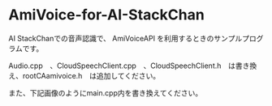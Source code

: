 # AmiVoice-for-AI-StackChan


AI StackChanでの音声認識で、 AmiVoiceAPI を利用するときのサンプルプログラムです。

Audio.cpp　、CloudSpeechClient.cpp　、CloudSpeechClient.h　は書き換え、rootCAamivoice.h　は追加してください。


また、下記画像のようにmain.cpp内を書き換えてください。
